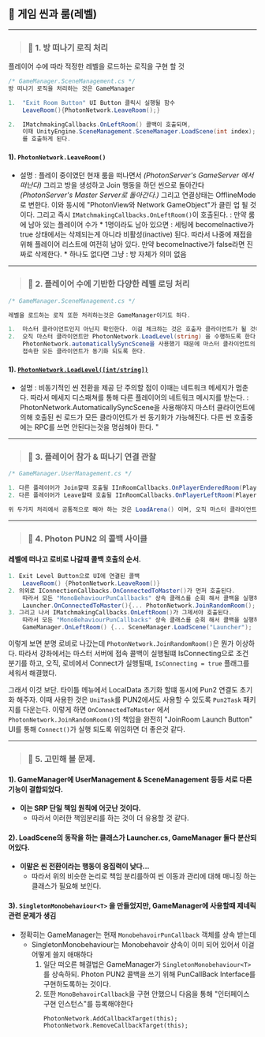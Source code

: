 
## 🔄 게임 씬과 룸(레벨)

---
> ### 📄   1. 방 떠나기 로직 처리
플레이어 수에 따라 적정한 레벨을 로드하는 로직을 구현 할 것

```cs
/* GameManager.SceneManagement.cs */
방 떠나기 로직을 처리하는 것은 GameManager

1.  "Exit Room Button" UI Button 클릭시 실행될 함수
    LeaveRoom(){PhotonNetwork.LeaveRoom();}

2.  IMatchmakingCallbacks.OnLeftRoom() 콜백이 호출되며, 
    이때 UnityEngine.SceneManagement.SceneManager.LoadScene(int index);
    를 호출하게 된다.

```

#### 1). `PhotonNetwork.LeaveRoom()`

  * 설명 
    :   플레이 중이였던 현재 룸을 떠나면서 *(PhotonServer's GameServer 에서 떠난다)*
        그리고 방을 생성하고 Join 행동을 하던 씬으로 돌아간다 *(PhotonServer's Master Server로 돌아간다.)*
        그리고 연결상태는 OfflineMode로 변한다. 이와 동시에 "PhotonView와 Network GameObject"가 클린 업 될 것이다.
        그리고 즉시 `IMatchmakingCallbacks.OnLeftRoom()`이 호출된다.
    : 만약 룸에 남아 있는 플레이어 수가
        * 1명이라도 남아 있으면 : 세팅에 becomeInactive가 true 상태에서는 
            삭제되는게 아니라 비활성(inactive) 된다.
            따라서 나중에 재접을 위해 플레이어 리스트에 여전히 남아 있다.
            만약 becomeInactive가 false라면 진짜로 삭제한다.
        * 하나도 없다면 그냥 : 방 자체가 의미 없음

---

> ### 📄   2. 플레이어 수에 기반한 다양한 레벨 로딩 처리

```cs
/* GameManager.SceneManagement.cs */

레벨을 로드하는 로직 또한 처리하는것은 GameManager이기도 하다.

1.  마스터 클라이언트인지 아닌지 확인한다. 이걸 체크하는 것은 호출자 클라이언트가 될 것이다. 
2.  오직 마스터 클라이언트만 PhotonNetwork.LoadLevel(string) 을 수행하도록 한다.
    PhotonNetwork.automaticallySyncScene을 사용했기 때문에 마스터 클라이언트의 씬을 
    접속한 모든 클라이언트가 동기화 되도록 한다.

```

#### 1). [`PhotonNetwork.LoadLevel([int/string])`](https://doc-api.photonengine.com/en/pun/current/class_photon_1_1_pun_1_1_photon_network.html#aedba3c40295e3684fedc64acf678a5cd)

* 설명
    :   비동기적인 씬 전환을 제공
        단 주의할 점이 이때는 네트워크 메세지가 멈춘다. 
        따라서 메세지 디스패쳐를 통해 다른 플레이어의 네트워크 메시지를 받는다.
    :   PhotonNetwork.AutomaticallySyncScene을 사용해야지 
        마스터 클라이언트에 의해 호출된 씬 로드가 모든 클라이언트가 씬 동기화가 가능해진다. 
        다른 씬 호출중에는 RPC를 쓰면 안된다는것을 명심해야 한다.
    " 

---
> ### 📄   3. 플레이어 참가 & 떠나기 연결 관찰

```cs
/* GameManager.UserManagement.cs */

1. 다른 플레이어가 Join할때 호출될 IInRoomCallbacks.OnPlayerEnderedRoom(Player other) 콜백 호출 구현
2. 다른 플레이어가 Leave할때 호출될 IInRoomCallbacks.OnPlayerLeftRoom(Player other) 콜백 호출 구현

위 두가지 처리에서 공통적으로 해야 하는 것은 LoadArena() 이며, 오직 마스터 클라이언트에 의해 호출되도록 해야한다.
```

---
> ### 📄   4. Photon PUN2 의 콜백 사이클

#### 레벨에 떠나고 로비로 나갈때 콜백 호출의 순서.

```cs
1. Exit Level Button으로 UI에 연결된 콜백   
    LeaveRoom() {PhotonNetwork.LeaveRoom()}
2. 의외로 IConnectionCallbacks.OnConnectedToMaster()가 먼저 호출된다.
    따라서 모든 "MonoBehaviourPunCallbacks" 상속 클래스를 순회 해서 콜백을 실행하고, 그중.
    Launcher.OnConnectedToMaster(){... PhotonNetwork.JoinRandomRoom(); ...} 가 실행된다.
3. 그리고 나서 IMatchmakingCallbacks.OnLeftRoom()가 그제서야 호출된다.
    따라서 모든 "MonoBehaviourPunCallbacks" 상속 클래스를 순회 해서 콜백을 실행하고, 그중.
    GameManager.OnLeftRoom() {... SceneManager.LoadScene("Launcher"); ...}
```

이렇게 보면 분명 로비로 나갔는데 `PhotonNetwork.JoinRandomRoom()`은 뭔가 이상하다.
따라서 강좌에서는 마스터 서버에 접속 콜백이 실행될떄
IsConnecting으로 조건 분기를 하고, 오직, 로비에서 Connect가 실행될때, 
`IsConnecting = true` 플래그를 세워서 해결했다.

그래서 이것 보단. 
타이틀 메뉴에서 LocalData 초기화 할떄 동시에 Pun2 연결도 초기화 해주자.
이때 사용한 것은 `UniTask`를 PUN2에서도 사용할 수 있도록 `Pun2Task` 패키지를 다운는다.
이렇게 하면 `OnConnectedToMaster` 에서 `PhotonNetwork.JoinRandomRoom()`의 책임을 완전히
"JoinRoom Launch Button" UI를 통해 `Connect()`가 실행 되도록 위임하면 더 좋은것 같다.

---
> ### 📄   5. 고민해 볼 문제.

#### 1). GameManager에 UserManagement & SceneManagement 등등 서로 다른 기능이 결합되었다.

* **이는 SRP 단일 책임 원칙에 어긋난 것이다.**
  * 따라서 이러한 책임분리를 하는 것이 더 유용할 것 같다.

#### 2). LoadScene의 동작을 하는 클래스가 Launcher.cs, GameManager 둘다 분산되어있다.

* **이말은 씬 전환이라는 행동이 응집력이 낮다...**  
  * 따라서 위의 비슷한 논리로 책임 분리를하여 씬 이동과 관리에 대해 매니징 하는 클래스가 필요해 보인다.

#### 3). `SingletonMonobehaviour<T>` 을 만들었지만, GameManager에 사용할때 제네릭 관련 문제가 생김
* 정확히는 GameManager는 현재 `MonobehavoirPunCallback` 객체를 상속 받는데
  * SingletonMonobehaviour는 Monobehavoir 상속이 이미 되어 있어서 이걸 어떻게 쓸지 애매하다
    1. 일단 떠오른 해결법은 GameManager가  `SingletonMonobehaviour<T>`를 상속하되.
        Photon PUN2 콜백을 쓰기 위해 PunCallBack Interface를 구현하도록하는 것이다.
    2. 또한 `MonoBehavoirCallback`을 구현 안했으니 다음을 통해 "인터페이스 구현 인스턴스"를 등록해야한다
       ```
       PhotonNetwork.AddCallbackTarget(this);
       PhotonNetwork.RemoveCallbackTarget(this);
       ```